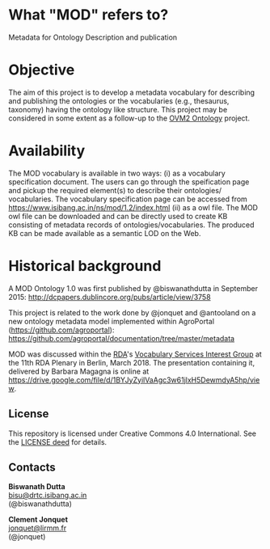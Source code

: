 # What "MOD" refers to? 
Metadata for Ontology Description and publication 

# Objective 
The aim of this project is to develop a metadata vocabulary for describing and publishing the ontologies or the vocabularies (e.g., thesaurus, taxonomy) having the ontology like structure. 
This project may be considered in some extent as a follow-up to the [OVM2 Ontology]( http://omv2.sourceforge.net) project. 

# Availability 
The MOD vocabulary is available in two ways: 
(i) as a vocabulary specification document. The users can go through the speification page and pickup the required element(s) to describe their ontologies/ vocabularies. The vocabulary specification page can be accessed from https://www.isibang.ac.in/ns/mod/1.2/index.html 
(ii) as a owl file. The MOD owl file can be downloaded and can be directly used to create KB consisting of metadata records of ontologies/vocabularies. The produced KB can be made available as a semantic LOD on the Web. 

# Historical background  

A MOD Ontology 1.0 was first published by @biswanathdutta in September 2015: 
http://dcpapers.dublincore.org/pubs/article/view/3758

This project is related to the work done by @jonquet and @antooland on a new ontology metadata model implemented within AgroPortal (https://github.com/agroportal): https://github.com/agroportal/documentation/tree/master/metadata

MOD was discussed within the [RDA](http://rd-alliance.org)'s [Vocabulary Services Interest Group](http://rd-alliance.org/groups/vocabulary-services-interest-group.html) at the 11th RDA Plenary in Berlin, March 2018. The presentation containing it, delivered by Barbara Magagna is online at <https://drive.google.com/file/d/1BYJyZyilVaAgc3w61jlxH5DewmdyA5hp/view>.

## License
This repository is licensed under Creative Commons 4.0 International. See the [LICENSE deed](LICENSE) for details.

## Contacts 
**Biswanath Dutta**  
<bisu@drtc.isibang.ac.in>  
(@biswanathdutta)

**Clement Jonquet**  
<jonquet@lirmm.fr>  
(@jonquet)
